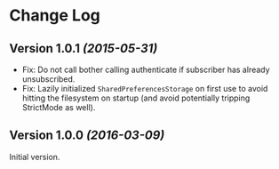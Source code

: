 Change Log
==========

Version 1.0.1 *(2015-05-31)*
----------------------------

 * Fix: Do not call bother calling authenticate if subscriber has already unsubscribed.
 * Fix: Lazily initialized `SharedPreferencesStorage` on first use to avoid hitting the filesystem
   on startup (and avoid potentially tripping StrictMode as well).


Version 1.0.0 *(2016-03-09)*
----------------------------

Initial version.
